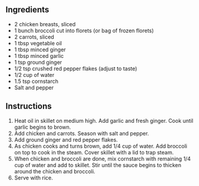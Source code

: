 ## Ingredients

* 2 chicken breasts, sliced
* 1 bunch broccoli cut into florets (or bag of frozen florets)
* 2 carrots, sliced
* 1 tbsp vegetable oil
* 1 tbsp minced ginger
* 1 tbsp minced garlic
* 1 tsp ground ginger
* 1/2 tsp crushed red pepper flakes (adjust to taste)
* 1/2 cup of water
* 1.5 tsp cornstarch 
* Salt and pepper

## Instructions

1. Heat oil in skillet on medium high. Add garlic and fresh ginger.
Cook until garlic begins to brown.
2. Add chicken and carrots. Season with salt and pepper.
3. Add ground ginger and red pepper flakes.
4. As chicken cooks and turns brown, add 1/4 cup of water.
Add broccoli on top to cook in the steam.
Cover skillet with a lid to trap steam.
5. When chicken and broccoli are done, mix cornstarch with
remaining 1/4 cup of water and add to skillet.
Stir until the sauce begins to thicken around the chicken and broccoli.
6. Serve with rice.
